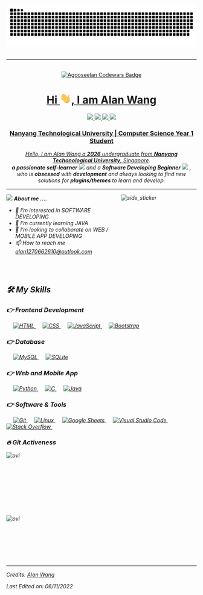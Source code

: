 <!---
Alaneel/Alaneel is a ✨ special ✨ repository because its `README.md` (this file) appears on your GitHub profile.
--->

<div align="center">
  <a href="https://1999azzar.github.io/1999AZZAR/">
  <img  src="https://github.com/1999AZZAR/1999AZZAR/blob/main/resources/img/grid-snake.svg" alt="snake" />
  </a>
</div>
<br>
<hr>

<br/>
<div align="center">
  <a href="https://www.codewars.com/dashboard"><img src="https://www.codewars.com/users/Agooseelan/badges/large" alt="Agooseelan Codewars Badge">
</div>

<h1 align="center">Hi <img src="https://raw.githubusercontent.com/ABSphreak/ABSphreak/master/gifs/Hi.gif" width="30px">, I am Alan Wang </h1>

<p align="center">
  <img src="https://img.shields.io/badge/Age-19-blue" />
  <img src="https://img.shields.io/badge/Focus-Software Developing-brightgreen" />
  <img src="https://img.shields.io/badge/Lives-Chinese-success" />
  <img src="https://img.shields.io/badge/Languages-English%20%26%20Chinese-brightgreen" />
</p>

<h3 align="center">Nanyang Technological University | Computer Science Year 1 Student </h3>

<p align="center">
  <em>
    Hello, I am Alan Wang a <b>2026</b> undergraduate from <a href="https://ntu.edu.sg/"> <b>Nanyang Techonological University</b>, Singapore</a>. <br>
<b>a passionate self-learner</b> <img src="https://github.com/TheDudeThatCode/TheDudeThatCode/blob/master/Assets/Developer.gif" width="30px"> and a <b>Software Developing Beginner</b>&nbsp;<img src="https://github.com/TheDudeThatCode/TheDudeThatCode/blob/master/Assets/Designer.gif" width="36px">&nbsp,<br>who is <b>obsessed</b> with <b>development</b> and always looking to find new solutions for <b> plugins/themes </b> to learn and develop.
    
<br>
    
<hr>
   
<img align="right" width=200px height=200px alt="side_sticker" src="https://media.giphy.com/media/TEnXkcsHrP4YedChhA/giphy.gif" />

<img src="https://media.giphy.com/media/iY8CRBdQXODJSCERIr/giphy.gif" width="30px">&nbsp;***About me ....***
    
- 👀 I’m interested in SOFTWARE DEVELOPING
- 🌱 I’m currently learning JAVA
- 💞️ I’m looking to collaborate on WEB / MOBILE APP DEVELOPING
- 📫 How to reach me alan1270662610@outlook.com

<br><br>
    
## 🛠️ My Skills

### 👉 Frontend Development
<p align="left"> 
  &emsp; 
  <a href="https://www.w3.org/html/" target="_blank"> 
   <img alt="HTML" src="https://img.shields.io/badge/HTML5%20-%23E34F26.svg?logo=html5&logoColor=white">
  </a>   
  &emsp;
  <a href="https://www.w3schools.com/css/" target="_blank">
    <img alt="CSS" src="https://img.shields.io/badge/CSS%20-%231572B6.svg?logo=css3&logoColor=white">
  </a> 
  &emsp;
  <a href="https://www.javascript.com">
    <img alt="JavaScript" src="https://img.shields.io/badge/JavaScript%20-%23F7DF1E.svg?logo=javascript&logoColor=black">
  </a>
  &emsp;
  <a href="https://getbootstrap.com" target="_blank"> 
    <img alt="Bootstrap" src="https://img.shields.io/badge/Bootstrap-%23563D7C.svg?style=flat&logo=bootstrap&logoColor=white"/>
  </a>
</p>

### 👉 Database
<p align="left">
  &emsp;
    <a href="https://www.mysql.com/">
      <img alt="MySQL" src="https://img.shields.io/badge/MySQL-%2300f.svg?style=flat&llogo=mysql&logoColor=white">
  </a>
  &emsp;
    <a href="https://www.sqlite.org/">
      <img alt="SQLite" src ="https://img.shields.io/badge/sqlite-%2307405e.svg?style=flat&logo=sqlite&logoColor=white"/>
  </a>
</p>
 
### 👉 Web and Mobile App
<p align="left">
  &emsp;
    <a href="https://www.python.org">
      <img alt="Python" src="https://img.shields.io/badge/Python%20-%2314354C.svg?logo=python&logoColor=white">
  </a>
  &emsp; 
  <a href="https://www.cprogramming.com/" target="_blank"> 
    <img alt="C" src="https://img.shields.io/badge/C%20-%232370ED.svg?logo=c&logoColor=white">
  </a> 
  &emsp;
  <a href="https://www.java.com" target="_blank"> 
    <img alt="Java" src="https://img.shields.io/badge/Java-%23007396.svg?logo=java&logoColor=white">
  </a>
  
</p>

### 👉 Software & Tools
 
<p>
  &emsp;
    <a href="https://git-scm.com">
      <img alt="Git" src="https://img.shields.io/badge/Git%20-%23F05033.svg?logo=git&logoColor=white">
  </a>
  &emsp;
    <a href="https://www.linux.org">
      <img alt="Linux" src="https://img.shields.io/badge/Linux-FCC624?style=flat&logo=linux&logoColor=black">
  </a>
  &emsp;
    <a href="https://www.google.com/sheets/about/">
      <img alt="Google Sheets" src="https://img.shields.io/badge/Google%20Sheets%20-%2334A853.svg?logo=google%20sheets&logoColor=white">
  </a>
  &emsp;
    <a href="https://code.visualstudio.com">
      <img alt="Visual Studio Code" src="https://img.shields.io/badge/Visual%20Studio%20Code-0078d7.svg?logo=visual-studio-code&logoColor=white">
  </a>
  &emsp;
    <a href="https://stackoverflow.com">
      <img alt="Stack Overflow" src="https://img.shields.io/badge/-Stack%20Overflow-FE7A16?logo=stack-overflow&logoColor=white">
  </a>
  &emsp;
</p>

### 🔥 Git Activeness
    
<a href="https://github.com/Alaneel/github-readme-stats">
  <img align="left" src="https://github-readme-stats.vercel.app/api/top-langs?username=Alaneel&show_icons=true&locale=en&layout=compact&theme=chartreuse-dark" alt="ovi" width="400"/>
</a>

<br><br><br><br><br><br><br><br><br>

<a href="https://github.com/Alaneel/github-readme-stats">
  <img align="left" src="https://github-readme-stats.vercel.app/api?username=Alaneel&show_icons=true&locale=en&theme=chartreuse-dark" alt="ovi" width ="400"/>
</a>
    
<br><br><br><br><br><br><br>

-----
Credits: [Alan Wang](https://github.com/Alaneel)

Last Edited on: 06/11/2022
